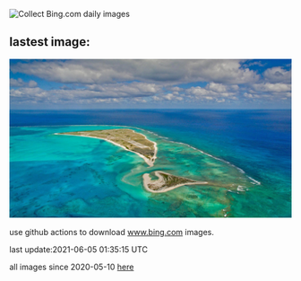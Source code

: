 ![Collect Bing.com daily images](https://github.com/counter2015/bing-daily-images/workflows/Collect%20Bing.com%20daily%20images/badge.svg)
## lastest image:
![](images/EasternIsland.jpg)

use github actions to download www.bing.com images.

last update:2021-06-05 01:35:15 UTC

all images since 2020-05-10 [here](https://github.com/counter2015/bing-daily-images/tree/master/images) 
